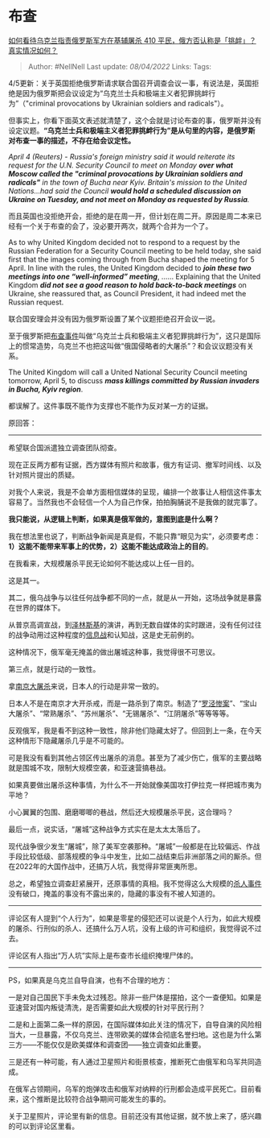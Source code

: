 # 布查
[如何看待乌克兰指责俄罗斯军方在基辅屠杀 410 平民，俄方否认称是「挑衅」？真实情况如何？](https://www.zhihu.com/question/525901706/answer/2423388246)

> Author: #NellNell 
> Last update: *08/04/2022* 
> Links:
> Tags: 
  
4/5更新：关于英国拒绝俄罗斯请求联合国召开调查会议一事，有说法是，英国拒绝是因为俄罗斯把会议设定为“乌克兰士兵和极端主义者犯罪挑衅行为”（"criminal provocations by Ukrainian soldiers and radicals"）。

但事实上，你看下面英文表述就清楚了，这个会就是讨论布查的事，俄罗斯并没有设定议题。**“乌克兰士兵和极端主义者犯罪挑衅行为”是从句里的内容，是俄罗斯对布查一事的描述，不存在给会议定性。**

_April 4 (Reuters) - Russia's foreign ministry said it would reiterate its request for the U.N. Security Council to meet on Monday_ **_over what Moscow called the "criminal provocations by Ukrainian soldiers and radicals"_** _in the town of Bucha near Kyiv. Britain's mission to the United Nations…had said the Council_ **_would hold a scheduled discussion on Ukraine on Tuesday, and not meet on Monday as requested by Russia_**_._

而且英国也没拒绝开会，拒绝的是在周一开，但计划在周二开。原因是周二本来已经有一个关于布查的会了，没必要开两次，就两个合并为一个了。

As to why United Kingdom decided not to respond to a request by the Russian Federation for a Security Council meeting to be held today, she said first that the images coming through from Bucha shaped the meeting for 5 April. In line with the rules, the United Kingdom decided to **_join these two meetings into one “well‑informed” meeting_**, …… Explaining that the United Kingdom **_did not see a good reason to hold back-to-back meetings_** on Ukraine, she reassured that, as Council President, it had indeed met the Russian request.

联合国安理会并没有因为俄罗斯设置了某个议题拒绝召开会议一说。

至于俄罗斯把[布查事件](https://www.zhihu.com/search?q=%E5%B8%83%E6%9F%A5%E4%BA%8B%E4%BB%B6&search_source=Entity&hybrid_search_source=Entity&hybrid_search_extra=%7B%22sourceType%22%3A%22answer%22%2C%22sourceId%22%3A2423388246%7D)叫做“乌克兰士兵和极端主义者犯罪挑衅行为”，这只是国际上的惯常造势，乌克兰不也把这叫做“俄国侵略者的大屠杀”？和会议议题没有关系。

The United Kingdom will call a United National Security Council meeting tomorrow, April 5, to discuss **_mass killings committed by Russian invaders in Bucha, Kyiv region_**.

都误解了。这件事既不能作为支撑也不能作为反对某一方的证据。

  

原回答：

---

希望联合国派遣独立调查团队彻查。

现在正反两方都有证据，西方媒体有照片和故事，俄方有证词、撤军时间线、以及针对照片提出的质疑。

对我个人来说，我是不会单方面相信媒体的呈现，编排一个故事让人相信这件事太容易了。当然我也不会轻信一个人为自己作保，拍拍胸脯说不是我做的就完事了。

**我只能说，从逻辑上判断，如果真是俄军做的，意图到底是什么啊？**

我在想法里也说了，判断战争新闻是真是假，不能只靠“眼见为实”，必须要考虑：**1）这能不能带来军事上的优势，2）这能不能达成政治上的目的**。

在我看来，大规模屠杀平民无论如何不能达成以上任一目的。

这是其一。

其二，俄乌战争与以往任何战争都不同的一点，就是从一开始，这场战争就是暴露在世界的媒体下。

从普京高调宣战，到[泽林斯基](https://www.zhihu.com/search?q=%E6%B3%BD%E6%9E%97%E6%96%AF%E5%9F%BA&search_source=Entity&hybrid_search_source=Entity&hybrid_search_extra=%7B%22sourceType%22%3A%22answer%22%2C%22sourceId%22%3A2423388246%7D)的演讲，再到无数自媒体的实时跟进，没有任何过往的战争动用过这种程度的[信息战](https://www.zhihu.com/search?q=%E4%BF%A1%E6%81%AF%E6%88%98&search_source=Entity&hybrid_search_source=Entity&hybrid_search_extra=%7B%22sourceType%22%3A%22answer%22%2C%22sourceId%22%3A2423388246%7D)和认知战，这是史无前例的。

这种情况下，俄军毫无掩盖的做出屠城这种事，我觉得很不可思议。

第三点，就是行动的一致性。

拿[南京大屠杀](https://www.zhihu.com/search?q=%E5%8D%97%E4%BA%AC%E5%A4%A7%E5%B1%A0%E6%9D%80&search_source=Entity&hybrid_search_source=Entity&hybrid_search_extra=%7B%22sourceType%22%3A%22answer%22%2C%22sourceId%22%3A2423388246%7D)来说，日本人的行动是非常一致的。

日本人不是在南京才大开杀戒，而是一路杀到了南京。制造了“[罗泾惨案](https://www.zhihu.com/search?q=%E7%BD%97%E6%B3%BE%E6%83%A8%E6%A1%88&search_source=Entity&hybrid_search_source=Entity&hybrid_search_extra=%7B%22sourceType%22%3A%22answer%22%2C%22sourceId%22%3A2423388246%7D)”、“宝山大屠杀”、“常熟屠杀”、“苏州屠杀”、“无锡屠杀”、“江阴屠杀”等等等等。

反观俄军，我是看不到这种一致性，除非他们隐藏太好了。但回到上一条，在今天这种情形下隐藏屠杀几乎是不可能的。

可是我没有看到其他占领区传出屠杀的消息。甚至为了减少伤亡，俄军的主要战略就是围城不攻，限制大规模空袭，和亚速营搞巷战。

如果真要做出屠杀这种事情，为什么不一开始就像美国攻打伊拉克一样把城市夷为平地？

小心翼翼的包围、磨磨唧唧的巷战，然后还大规模屠杀平民，这合理吗？

最后一点，说实话，“屠城”这种战争方式实在是太太太落后了。

现代战争很少发生“屠城”，除了美军空袭那种。“屠城”一般都是在比较偏远、作战手段比较低级、部落规模的争斗中发生，比如二战结束后非洲部落之间的厮杀。但在2022年的大国作战中，还搞万人坑，我觉得非常匪夷所思。

总之，希望独立调查赶紧展开，还原事情的真相。我不觉得这么大规模的[杀人事件](https://www.zhihu.com/search?q=%E6%9D%80%E4%BA%BA%E4%BA%8B%E4%BB%B6&search_source=Entity&hybrid_search_source=Entity&hybrid_search_extra=%7B%22sourceType%22%3A%22answer%22%2C%22sourceId%22%3A2423388246%7D)没有破口，掩盖的事没有不露出来的，隐藏的事没有不被人知道的。

---

评论区有人提到“个人行为”，如果是零星的侵犯还可以说是个人行为，如此大规模的屠杀、行刑似的杀人、还搞什么万人坑，没有上级的许可和组织，我觉得说不过去。

评论区有人指出“万人坑”实际上是布查市长组织掩埋尸体的。

---

PS，如果真是乌克兰自导自演，也有不合理的地方：

一是对自己国民下手未免太过残忍。除非一些尸体是摆拍，这个一查便知。如果是亚速营对国内叛徒清洗，是否需要如此大规模的针对平民行刑？

二是和上面第二条一样的原因，在国际媒体如此关注的情况下，自导自演的风险相当大，一旦暴露，不仅乌克兰、连带欧美的媒体会彻底名誉扫地。这也是为什么第三方——不能仅仅是欧美媒体和调查团——独立调查如此重要。

三是还有一种可能，有人通过卫星照片和街景核查，推断死亡由俄军和乌军共同造成。

在俄军占领期间，乌军的炮弹攻击和俄军对纳粹的行刑都会造成平民死亡。目前看来，这个推断是比较符合战争期间可能发生的事的。

关于卫星照片，评论里有新的信息。目前还没有其他证据，就不放上来了，感兴趣的可以到评论区里看。